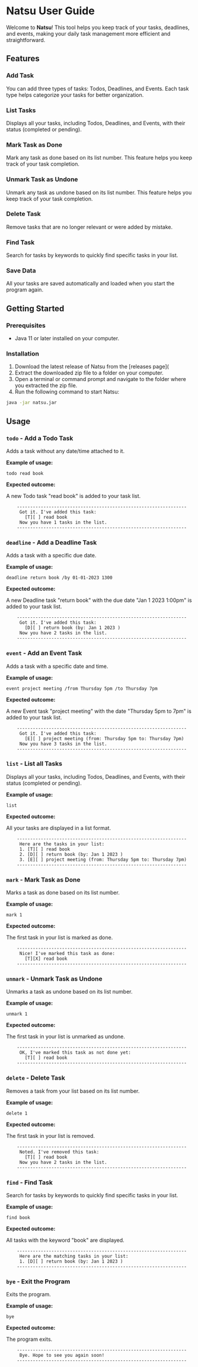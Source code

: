 # Natsu User Guide

Welcome to **Natsu**! This tool helps you keep track of your tasks, deadlines, and events, making your daily task
management more efficient and straightforward.

## Features

### Add Task

You can add three types of tasks: Todos, Deadlines, and Events. Each task type helps categorize your tasks for better
organization.

### List Tasks

Displays all your tasks, including Todos, Deadlines, and Events, with their status (completed or pending).

### Mark Task as Done

Mark any task as done based on its list number. This feature helps you keep track of your task completion.

### Unmark Task as Undone

Unmark any task as undone based on its list number. This feature helps you keep track of your task completion.

### Delete Task

Remove tasks that are no longer relevant or were added by mistake.

### Find Task

Search for tasks by keywords to quickly find specific tasks in your list.

### Save Data

All your tasks are saved automatically and loaded when you start the program again.

## Getting Started

### Prerequisites

- Java 11 or later installed on your computer.

### Installation

1. Download the latest release of Natsu from the [releases page](
2. Extract the downloaded zip file to a folder on your computer.
3. Open a terminal or command prompt and navigate to the folder where you extracted the zip file.
4. Run the following command to start Natsu:

```bash
java -jar natsu.jar
```

## Usage

### `todo` - Add a Todo Task

Adds a task without any date/time attached to it.

**Example of usage:**

`todo read book`

**Expected outcome:**

A new Todo task "read book" is added to your task list.

```plaintext
    ----------------------------------------------------------------
     Got it. I've added this task:
       [T][ ] read book
     Now you have 1 tasks in the list.
    ----------------------------------------------------------------
```

### `deadline` - Add a Deadline Task

Adds a task with a specific due date.

**Example of usage:**

`deadline return book /by 01-01-2023 1300`

**Expected outcome:**

A new Deadline task "return book" with the due date "Jan 1 2023 1:00pm" is added to your task list.

```plaintext
    ----------------------------------------------------------------
     Got it. I've added this task:
       [D][ ] return book (by: Jan 1 2023 )
     Now you have 2 tasks in the list.
    ----------------------------------------------------------------
```

### `event` - Add an Event Task

Adds a task with a specific date and time.

**Example of usage:**

`event project meeting /from Thursday 5pm /to Thursday 7pm`

**Expected outcome:**

A new Event task "project meeting" with the date "Thursday 5pm to 7pm" is added to your task list.

```plaintext
    ----------------------------------------------------------------
     Got it. I've added this task:
       [E][ ] project meeting (from: Thursday 5pm to: Thursday 7pm)
     Now you have 3 tasks in the list.
    ----------------------------------------------------------------
```

### `list` - List all Tasks

Displays all your tasks, including Todos, Deadlines, and Events, with their status (completed or pending).

**Example of usage:**

`list`

**Expected outcome:**

All your tasks are displayed in a list format.

```plaintext
    ----------------------------------------------------------------
     Here are the tasks in your list:
     1. [T][ ] read book
     2. [D][ ] return book (by: Jan 1 2023 )
     3. [E][ ] project meeting (from: Thursday 5pm to: Thursday 7pm)
    ----------------------------------------------------------------
```

### `mark` - Mark Task as Done

Marks a task as done based on its list number.

**Example of usage:**

`mark 1`

**Expected outcome:**

The first task in your list is marked as done.

```plaintext
    ----------------------------------------------------------------
     Nice! I've marked this task as done:
       [T][X] read book
    ----------------------------------------------------------------
```

### `unmark` - Unmark Task as Undone

Unmarks a task as undone based on its list number.

**Example of usage:**

`unmark 1`

**Expected outcome:**

The first task in your list is unmarked as undone.

```plaintext
    ----------------------------------------------------------------
     OK, I've marked this task as not done yet:
       [T][ ] read book
    ----------------------------------------------------------------
```

### `delete` - Delete Task

Removes a task from your list based on its list number.

**Example of usage:**

`delete 1`

**Expected outcome:**

The first task in your list is removed.

```plaintext
    ----------------------------------------------------------------
     Noted. I've removed this task:
       [T][ ] read book
     Now you have 2 tasks in the list.
    ----------------------------------------------------------------
```

### `find` - Find Task

Search for tasks by keywords to quickly find specific tasks in your list.

**Example of usage:**

`find book`

**Expected outcome:**

All tasks with the keyword "book" are displayed.

```plaintext
    ----------------------------------------------------------------
     Here are the matching tasks in your list:
     1. [D][ ] return book (by: Jan 1 2023 )
    ----------------------------------------------------------------
```

### `bye` - Exit the Program

Exits the program.

**Example of usage:**

`bye`

**Expected outcome:**

The program exits.

```plaintext
    ----------------------------------------------------------------
     Bye. Hope to see you again soon!
    ----------------------------------------------------------------
```
